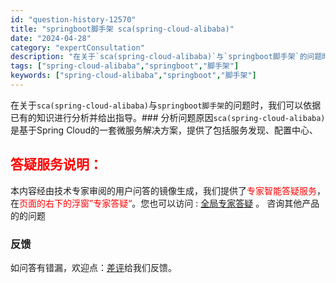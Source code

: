 ```yaml
---
id: "question-history-12570"
title: "springboot脚手架 sca(spring-cloud-alibaba)"
date: "2024-04-28"
category: "expertConsultation"
description: "在关于`sca(spring-cloud-alibaba)`与`springboot脚手架`的问题时，我们可以依据已有的知识进行分析并给出指导。### 分析问题原因`sca(spring-cloud-alibaba)`是基于Spring Cloud的一套微服务解决方案，提供了包括服务发现、配置中心、"
tags: ["spring-cloud-alibaba","springboot","脚手架"]
keywords: ["spring-cloud-alibaba","springboot","脚手架"]
---
```


在关于`sca(spring-cloud-alibaba)`与`springboot脚手架`的问题时，我们可以依据已有的知识进行分析并给出指导。### 分析问题原因`sca(spring-cloud-alibaba)`是基于Spring Cloud的一套微服务解决方案，提供了包括服务发现、配置中心、
## <font color="#FF0000">答疑服务说明：</font> 

本内容经由技术专家审阅的用户问答的镜像生成，我们提供了<font color="#FF0000">专家智能答疑服务</font>，在<font color="#FF0000">页面的右下的浮窗”专家答疑“</font>。您也可以访问 : [全局专家答疑](https://opensource.alibaba.com/chatBot) 。 咨询其他产品的的问题

### 反馈
如问答有错漏，欢迎点：[差评](https://ai.nacos.io/user/feedbackByEnhancerGradePOJOID?enhancerGradePOJOId=12663)给我们反馈。
